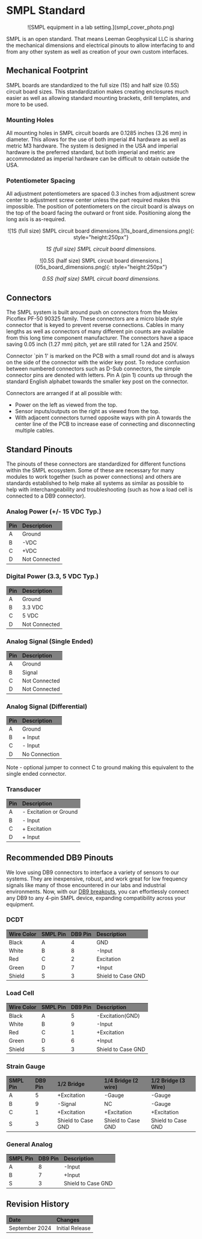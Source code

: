 # SMPL Standard

<center>
![SMPL equipment in a lab setting.](smpl_cover_photo.png)
</center>

SMPL is an open standard. That means Leeman Geophysical LLC is sharing the
mechanical dimensions and electrical pinouts to allow interfacing to and from
any other system as well as creation of your own custom interfaces.

## Mechanical Footprint
SMPL boards are standardized to the full size (1S) and half size (0.5S) circuit
board sizes. This standardization makes creating enclosures much easier as well
as allowing standard mounting brackets, drill templates, and more to be used.

### Mounting Holes
All mounting holes in SMPL circuit boards are 0.1285 inches (3.26 mm) in
diameter. This allows for the use of both imperial \#4 hardware as well as
metric M3 hardware. The system is designed in the USA and imperial hardware is
the preferred standard, but both imperial and metric are accommodated as
imperial hardware can be difficult to obtain outside the USA.

### Potentiometer Spacing
All adjustment potentiometers are spaced 0.3 inches from adjustment screw center
to adjustment screw center unless the part required makes this impossible. The
position of potentiometers on the circuit board is always on the top of the
board facing the outward or front side. Positioning along the long axis is
as-required.

<center>
![1S (full size) SMPL circuit board dimensions.](1s_board_dimensions.png){: style="height:250px"}

*1S (full size) SMPL circuit board dimensions.*
</center>

<center>
![0.5S (half size) SMPL circuit board dimensions.](05s_board_dimensions.png){: style="height:250px"}

*0.5S (half size) SMPL circuit board dimensions.*
</center>

## Connectors
The SMPL system is built around push on connectors from the Molex Picoflex PF-50
90325 family. These connectors are a micro blade style connector that is keyed
to prevent reverse connections. Cables in many lengths as well as connectors of
many different pin counts are available from this long time component
manufacturer. The connectors have a space saving 0.05 inch (1.27 mm) pitch, yet
are still rated for 1.2A and 250V.

Connector `pin 1' is marked on the PCB with a small round dot and is always on
the side of the connector with the wider key post. To reduce confusion between
numbered connectors such as D-Sub connectors, the simple connector pins are
denoted with letters. Pin A (pin 1) counts up through the standard English
alphabet towards the smaller key post on the connector.

Connectors are arranged if at all possible with:

* Power on the left as viewed from the top.
* Sensor inputs/outputs on the right as viewed from the top.
* With adjacent connectors turned opposite ways with pin A towards the center
line of the PCB to increase ease of connecting and disconnecting multiple
cables.


## Standard Pinouts
The pinouts of these connectors are standardized for different functions within
the SMPL ecosystem. Some of these are necessary for many modules to work
together (such as power connections) and others are standards established to
help make all systems as similar as possible to help with interchangeability and
troubleshooting (such as how a load cell is connected to a DB9 connector).

### Analog Power (+/- 15 VDC Typ.)
<table>
  <tr bgcolor="gray">
    <td><b>Pin</b></td>
    <td><b>Description</b></td>
  </tr>
  <tr>
    <td>A</td>
    <td>Ground</td>
  </tr>
  <tr>
    <td>B</td>
    <td>-VDC</td>
  </tr>
  <tr>
    <td>C</td>
    <td>+VDC</td>
  </tr>
  <tr>
    <td>D</td>
    <td>Not Connected</td>
  </tr>
</table>



### Digital Power (3.3, 5 VDC Typ.)
<table>
  <tr bgcolor="gray">
    <td><b>Pin</b></td>
    <td><b>Description</b></td>
  </tr>
  <tr>
    <td>A</td>
    <td>Ground</td>
  </tr>
  <tr>
    <td>B</td>
    <td>3.3 VDC</td>
  </tr>
  <tr>
    <td>C</td>
    <td>5 VDC</td>
  </tr>
  <tr>
    <td>D</td>
    <td>Not Connected</td>
  </tr>
</table>

### Analog Signal (Single Ended)
<table>
  <tr bgcolor="gray">
    <td><b>Pin</b></td>
    <td><b>Description</b></td>
  </tr>
  <tr>
    <td>A</td>
    <td>Ground</td>
  </tr>
  <tr>
    <td>B</td>
    <td>Signal</td>
  </tr>
  <tr>
    <td>C</td>
    <td>Not Connected</td>
  </tr>
  <tr>
    <td>D</td>
    <td>Not Connected</td>
  </tr>
</table>

### Analog Signal (Differential)
<table>
  <tr bgcolor="gray">
    <td><b>Pin</b></td>
    <td><b>Description</b></td>
  </tr>
  <tr>
    <td>A</td>
    <td>Ground</td>
  </tr>
  <tr>
    <td>B</td>
    <td>+ Input</td>
  </tr>
  <tr>
    <td>C</td>
    <td>- Input</td>
  </tr>
  <tr>
    <td>D</td>
    <td>No Connection</td>
  </tr>
</table>
Note - optional jumper to connect C to ground making this equivalent to the single ended connector.

### Transducer
<table>
  <tr bgcolor="gray">
    <td><b>Pin</b></td>
    <td><b>Description</b></td>
  </tr>
  <tr>
    <td>A</td>
    <td>- Excitation or Ground</td>
  </tr>
  <tr>
    <td>B</td>
    <td>- Input</td>
  </tr>
  <tr>
    <td>C</td>
    <td>+ Excitation</td>
  </tr>
  <tr>
    <td>D</td>
    <td>+ Input</td>
  </tr>
</table>

## Recommended DB9 Pinouts
We love using DB9 connectors to interface a variety of sensors to our systems.
They are inexpensive, robust, and work great for low frequency signals like many
of those encountered in our labs and industrial environments. Now, with our [DB9
breakouts](./db9_breakouts/db9_breakouts.md), you can effortlessly connect any
DB9 to any 4-pin SMPL device, expanding compatibility across your equipment.  

### DCDT
<table>
  <tr bgcolor="gray">
    <td><b>Wire Color</b></td>
    <td><b>SMPL Pin</b></td>
    <td><b>DB9 Pin</b></td>
    <td><b>Description</b></td>
  </tr>
  <tr>
    <td>Black</td>
    <td>A</td>
    <td>4</td>
    <td>GND</td>
  </tr>
  <tr>
    <td>White</td>
    <td>B</td>
    <td>8</td>
    <td>-Input</td>
  </tr>
  <tr>
    <td>Red</td>
    <td>C</td>
    <td>2</td>
    <td>Excitation</td>
  </tr>
  <tr>
    <td>Green</td>
    <td>D</td>
    <td>7</td>
    <td>+Input</td>
  </tr>
  <tr>
    <td>Shield</td>
    <td>S</td>
    <td>3</td>
    <td>Shield to Case GND</td>
  </tr>
</table>

### Load Cell
<table>
  <tr bgcolor="gray">
    <td><b>Wire Color</b></td>
    <td><b>SMPL Pin</b></td>
    <td><b>DB9 Pin</b></td>
    <td><b>Description</b></td>
  </tr>
  <tr>
    <td>Black</td>
    <td>A</td>
    <td>5</td>
    <td>-Excitation(GND)</td>
  </tr>
  <tr>
    <td>White</td>
    <td>B</td>
    <td>9</td>
    <td>-Input</td>
  </tr>
  <tr>
    <td>Red</td>
    <td>C</td>
    <td>1</td>
    <td>+Excitation</td>
  </tr>
  <tr>
    <td>Green</td>
    <td>D</td>
    <td>6</td>
    <td>+Input</td>
  </tr>
  <tr>
    <td>Shield</td>
    <td>S</td>
    <td>3</td>
    <td>Shield to Case GND</td>
  </tr>
</table>

### Strain Gauge
<table>
  <tr bgcolor="gray">
    <td><b>SMPL Pin</b></td>
    <td><b>DB9 Pin</b></td>
    <td><b>1/2 Bridge</b></td>
    <td><b>1/4 Bridge (2 wire)</b></td>
    <td><b>1/2 Bridge (3 Wire)</b></td>    
  </tr>
  <tr>
    <td>A</td>
    <td>5</td>
    <td>+Excitation</td>
    <td>-Gauge</td>
    <td>-Gauge</td>        
  </tr>
  <tr>
    <td>B</td>
    <td>9</td>
    <td>-Signal</td>
    <td>NC</td>
    <td>-Gauge</td>        
  </tr>
  <tr>
    <td>C</td>
    <td>1</td>
    <td>+Excitation</td>
    <td>+Excitation</td>
    <td>+Excitation</td>      
  </tr>
  <tr>
    <td>S</td>
    <td>3</td>
    <td>Shield to Case GND</td>
    <td>Shield to Case GND</td>
    <td>Shield to Case GND</td>        
  </tr>

</table>

### General Analog
<table>
  <tr bgcolor="gray">
    <td><b>SMPL Pin</b></td>
    <td><b>DB9 Pin</b></td>
    <td><b>Description</b></td>
  </tr>
  <tr>
    <td>A</td>
    <td>8</td>
    <td>-Input</td>
  </tr>
  <tr>
    <td>B</td>
    <td>7</td>
    <td>+Input</td>
  </tr>
  <tr>
    <td>S</td>
    <td>3</td>
    <td>Shield to Case GND</td>
  </tr>
</table>

## Revision History
<table>

  <tr bgcolor="gray">
    <td><b>Date</b></td>
    <td><b>Changes</b></td>
  </tr>

  <tr>
    <td>September 2024</td>
    <td>Initial Release</td>
  </tr>

</table>